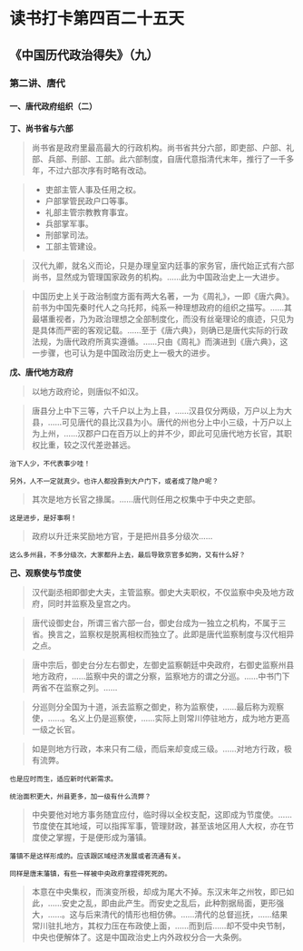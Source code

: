 读书打卡第四百二十五天
===

《中国历代政治得失》（九）
---
### 第二讲、唐代

#### 一、唐代政府组织（二）

**丁、尚书省与六部**

> 尚书省是政府里最高最大的行政机构。尚书省共分六部，即吏部、户部、礼部、兵部、刑部、工部。此六部制度，自唐代意指清代末年，推行了一千多年，不过六部次序有时略有改动。

> * 吏部主管人事及任用之权。
> * 户部掌管民政户口等事。
> * 礼部主管宗教教育事宜。
> * 兵部掌军事。
> * 刑部掌司法。
> * 工部主管建设。

> 汉代九卿，就名义而论，只是办理皇室内廷事的家务官，唐代始正式有六部尚书，显然成为管理国家政务的机构。……此为中国政治史上一大进步。

> 中国历史上关于政治制度方面有两大名著，一为《周礼》，一即《唐六典》。前书为中国先秦时代人之乌托邦，纯系一种理想政府的组织之描写。……其最堪重视者，乃为政治理想之全部制度化，而没有丝毫理论的痕迹，只见为是具体而严密的客观记载。……至于《唐六典》，则确已是唐代实际的行政法规，为唐代政府所真实遵循。……只由《周礼》而演进到《唐六典》，这一步骤，也可认为是中国政治历史上一极大的进步。

**戊、唐代地方政府**

> 以地方政府论，则唐似不如汉。

> 唐县分上中下三等，六千户以上为上县，……汉县仅分两级，万户以上为大县，……可见唐代的县比汉县为小。唐代的州也分上中小三级，十万户以上为上州，……汉郡户口在百万以上的并不少，即此可见唐代地方长官，其职权比重，较之汉代差逊甚远。
```
治下人少，不代表事少哇！

另外，人不一定就真少。也许人都投靠到大户门下，或者成了隐户呢？
```
> 其次是地方长官之掾属。……唐代则任用之权集中于中央之吏部。
```
这是进步，是好事啊！
```
> 政府以升迁来奖励地方官，于是把州县多分级次……
```
这么多州县，不多分级次，大家都升上去，最后导致京官多如狗，又有什么好？
```

**己、观察使与节度使**

> 汉代副丞相即御史大夫，主管监察。御史大夫职权，不仅监察中央及地方政府，同时并监察及皇宫之内。

> 唐代设御史台，所谓三省六部一台，御史台成为一独立之机构，不属于三省。换言之，监察权是脱离相权而独立了。此即是唐代监察制度与汉代相异之点。

> 唐中宗后，御史台分左右御史，左御史监察朝廷中央政府，右御史监察州县地方政府，……监察中央的谓之分察，监察地方的谓之分巡。……中书门下两省不在监察之列。……

> 分巡则分全国为十道，派去监察之御史，称为监察使，……最后称为观察使，……。名义上仍是巡察使，……实际上则常川停驻地方，成为地方更高一级之长官。

> 如是则地方行政，本来只有二级，而后来却变成三级。……对地方行政，极有流弊。
```
也是应时而生，适应新时代新需求。

统治面积更大，州县更多，加一级有什么流弊？
```
> 中央要他对地方事务随宜应付，临时得以全权支配，这即成为节度使。……节度使在其地域，可以指挥军事，管理财政，甚至该地区用人大权，亦在节度使之掌握，于是便形成为藩镇。
```
藩镇不是这样形成的。应该跟区域经济发展或者流通有关。

同样是唐末藩镇，有些一样被中央政府拿捏得死死的。
```
> 本意在中央集权，而演变所极，却成为尾大不掉。东汉末年之州牧，即已如此，……安史之乱，即由此产生。而安史之乱后，此种割据局面，更形强大，……。这与后来清代的情形也相仿佛。……清代的总督巡抚，……结果常川驻扎地方，其权力压在布政使上面，……而到后……却不受中央节制，中央也便解体了。这是中国政治史上内外政权分合一大条例。